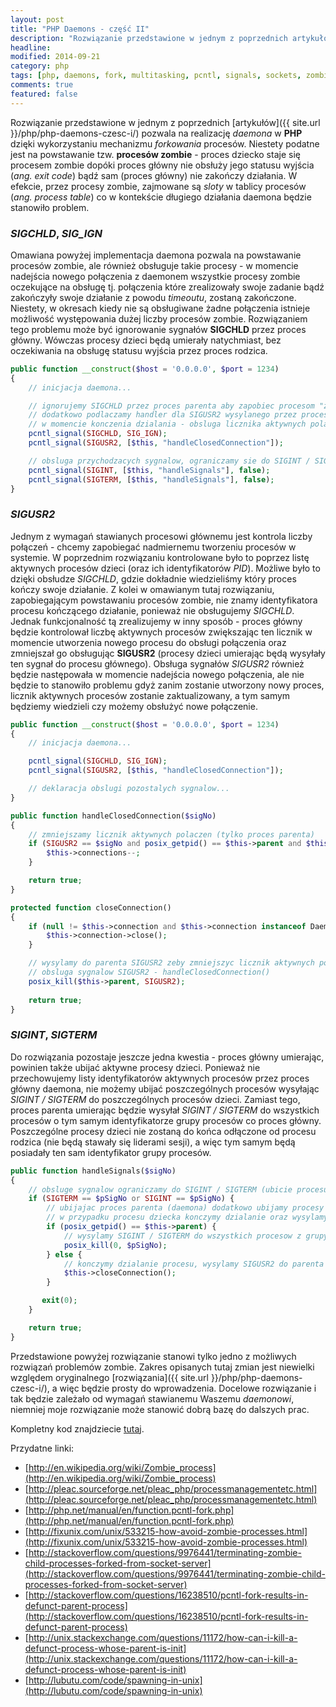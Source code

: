 ```yaml
---
layout: post
title: "PHP Daemons - część II"
description: "Rozwiązanie przedstawione w jednym z poprzednich artykułów pozwala na realizację daemona w PHP dzięki wykorzystaniu mechanizmu forkowania procesów. Niestety podatne jest na powstawanie tzw. procesów zombie - proces dziecko staje się procesem zombie dopóki proces główny..."
headline: 
modified: 2014-09-21
category: php
tags: [php, daemons, fork, multitasking, pcntl, signals, sockets, zombie process]
comments: true
featured: false
---
```


Rozwiązanie przedstawione w jednym z poprzednich [artykułów]({{ site.url }}/php/php-daemons-czesc-i/) pozwala na realizację *daemona* w **PHP** dzięki wykorzystaniu mechanizmu *forkowania* procesów. Niestety podatne jest na powstawanie tzw. **procesów zombie** - proces dziecko staje się procesem zombie dopóki proces główny nie obsłuży jego statusu wyjścia (*ang. exit code*) bądź sam (proces główny) nie zakończy działania. W efekcie, przez procesy zombie, zajmowane są *sloty* w tablicy procesów (*ang. process table*) co w kontekście długiego działania daemona będzie stanowiło problem.

### *SIGCHLD*, *SIG_IGN*

Omawiana powyżej implementacja daemona pozwala na powstawanie procesów zombie, ale również obsługuje takie procesy - w momencie nadejścia nowego połączenia z daemonem wszystkie procesy zombie oczekujące na obsługę tj. połączenia które zrealizowały swoje zadanie bądź zakończyły swoje działanie z powodu *timeoutu*, zostaną zakończone. Niestety, w okresach kiedy nie są obsługiwane żadne połączenia istnieje możliwość występowania dużej liczby procesów zombie. Rozwiązaniem tego problemu może być ignorowanie sygnałów **SIGCHLD** przez proces główny. Wówczas procesy dzieci będą umierały natychmiast, bez oczekiwania na obsługę statusu wyjścia przez proces rodzica.

``` php
public function __construct($host = '0.0.0.0', $port = 1234)
{
    // inicjacja daemona...

    // ignorujemy SIGCHLD przez proces parenta aby zapobiec procesom "zombie"
    // dodatkowo podlaczamy handler dla SIGUSR2 wysylanego przez proces childa
    // w momencie konczenia dzialania - obsluga licznika aktywnych polaczen
    pcntl_signal(SIGCHLD, SIG_IGN);
    pcntl_signal(SIGUSR2, [$this, "handleClosedConnection"]);

    // obsluga przychodzacych sygnalow, ograniczamy sie do SIGINT / SIGTERM (ubicie procesu daemona)
    pcntl_signal(SIGINT, [$this, "handleSignals"], false);
    pcntl_signal(SIGTERM, [$this, "handleSignals"], false);
} 
```

### *SIGUSR2*

Jednym z wymagań stawianych procesowi głównemu jest kontrola liczby połączeń - chcemy zapobiegać nadmiernemu tworzeniu procesów w systemie. W poprzednim rozwiązaniu kontrolowane było to poprzez listę aktywnych procesów dzieci (oraz ich identyfikatorów *PID*). Możliwe było to dzięki obsłudze *SIGCHLD*, gdzie dokładnie wiedzieliśmy który proces kończy swoje działanie. Z kolei w omawianym tutaj rozwiązaniu, zapobiegającym powstawaniu procesów zombie, nie znamy identyfikatora procesu kończącego działanie, ponieważ nie obsługujemy *SIGCHLD*. Jednak funkcjonalność tą zrealizujemy w inny sposób - proces główny będzie kontrolował liczbę aktywnych procesów zwiększając ten licznik w momencie utworzenia nowego procesu do obsługi połączenia oraz zmniejszał go obsługując **SIGUSR2** (procesy dzieci umierając będą wysyłały ten sygnał do procesu głównego). Obsługa sygnałów *SIGUSR2* również będzie następowała w momencie nadejścia nowego połączenia, ale nie będzie to stanowiło problemu gdyż zanim zostanie utworzony nowy proces, licznik aktywnych procesów zostanie zaktualizowany, a tym samym będziemy wiedzieli czy możemy obsłużyć nowe połączenie.

``` php
public function __construct($host = '0.0.0.0', $port = 1234)
{
    // inicjacja daemona...

    pcntl_signal(SIGCHLD, SIG_IGN);
    pcntl_signal(SIGUSR2, [$this, "handleClosedConnection"]);

    // deklaracja obslugi pozostalych sygnalow...
}

public function handleClosedConnection($sigNo)
{
    // zmniejszamy licznik aktywnych polaczen (tylko proces parenta)
    if (SIGUSR2 == $sigNo and posix_getpid() == $this->parent and $this->connections > 0) {
        $this->connections--;
    }

    return true;
}

protected function closeConnection()
{
    if (null != $this->connection and $this->connection instanceof DaemonConnection) {
        $this->connection->close();
    }

    // wysylamy do parenta SIGUSR2 zeby zmniejszyc licznik aktywnych polaczen,
    // obsluga sygnalow SIGUSR2 - handleClosedConnection()
    posix_kill($this->parent, SIGUSR2);
    
    return true;
} 
```

### *SIGINT*, *SIGTERM*

Do rozwiązania pozostaje jeszcze jedna kwestia - proces główny umierając, powinien także ubijać aktywne procesy dzieci. Ponieważ nie przechowujemy listy identyfikatorów aktywnych procesów przez proces główny daemona, nie możemy ubijać poszczególnych procesów wysyłając *SIGINT / SIGTERM* do poszczególnych procesów dzieci. Zamiast tego, proces parenta umierając będzie wysyłał *SIGINT / SIGTERM* do wszystkich procesów o tym samym identyfikatorze grupy procesów co proces główny. Poszczególne procesy dzieci nie zostaną do końca odłączone od procesu rodzica (nie będą stawały się liderami sesji), a więc tym samym będą posiadały ten sam identyfikator grupy procesów.

``` php
public function handleSignals($sigNo)
{
    // obsluge sygnalow ograniczamy do SIGINT / SIGTERM (ubicie procesu daemona badz childa)
    if (SIGTERM == $pSigNo or SIGINT == $pSigNo) {
        // ubijajac proces parenta (daemona) dodatkowo ubijamy procesy dzieci (tym samym sygnalem)
        // w przypadku procesu dziecka konczymy dzialanie oraz wysylamy SIGUSR2 do parenta
        if (posix_getpid() == $this->parent) {
            // wysylamy SIGINT / SIGTERM do wszystkich procesow z grupy biezacego procesu (parenta)
            posix_kill(0, $pSigNo);
        } else {
            // konczymy dzialanie procesu, wysylamy SIGUSR2 do parenta
            $this->closeConnection();
        }

       exit(0);
    }

    return true;
} 
```

Przedstawione powyżej rozwiązanie stanowi tylko jedno z możliwych rozwiązań problemów zombie. Zakres opisanych tutaj zmian jest niewielki względem oryginalnego [rozwiązania]({{ site.url }}/php/php-daemons-czesc-i/), a więc będzie prosty do wprowadzenia. Docelowe rozwiązanie i tak będzie zależało od wymagań stawianemu Waszemu *daemonowi*, niemniej moje rozwiązanie może stanowić dobrą bazę do dalszych prac.

Kompletny kod znajdziecie [tutaj](https://github.com/tswiackiewicz/SimpleForkDaemonNoZombie).

Przydatne linki:

* [http://en.wikipedia.org/wiki/Zombie_process](http://en.wikipedia.org/wiki/Zombie_process)
* [http://pleac.sourceforge.net/pleac_php/processmanagementetc.html](http://pleac.sourceforge.net/pleac_php/processmanagementetc.html)
* [http://php.net/manual/en/function.pcntl-fork.php](http://php.net/manual/en/function.pcntl-fork.php)
* [http://fixunix.com/unix/533215-how-avoid-zombie-processes.html](http://fixunix.com/unix/533215-how-avoid-zombie-processes.html)
* [http://stackoverflow.com/questions/9976441/terminating-zombie-child-processes-forked-from-socket-server](http://stackoverflow.com/questions/9976441/terminating-zombie-child-processes-forked-from-socket-server)
* [http://stackoverflow.com/questions/16238510/pcntl-fork-results-in-defunct-parent-process](http://stackoverflow.com/questions/16238510/pcntl-fork-results-in-defunct-parent-process)
* [http://unix.stackexchange.com/questions/11172/how-can-i-kill-a-defunct-process-whose-parent-is-init](http://unix.stackexchange.com/questions/11172/how-can-i-kill-a-defunct-process-whose-parent-is-init)
* [http://lubutu.com/code/spawning-in-unix](http://lubutu.com/code/spawning-in-unix)




